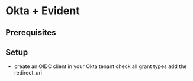 # Okta + Evident #


## Prerequisites ##


## Setup ##

* create an OIDC client in your Okta tenant
	check all grant types
	add the redirect_uri
